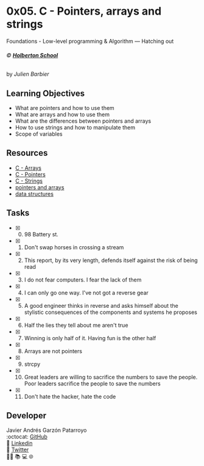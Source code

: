 # 0x05. C - Pointers, arrays and strings
Foundations - Low-level programming & Algorithm ― Hatching out

###### :copyright: **[Holberton School](https://www.holbertonschool.com/)**
by _Julien Barbier_

## Learning Objectives
* What are pointers and how to use them
* What are arrays and how to use them
* What are the differences between pointers and arrays
* How to use strings and how to manipulate them
* Scope of variables 

## Resources
* [C - Arrays](https://www.tutorialspoint.com/cprogramming/c_arrays.htm)
* [C - Pointers](https://www.tutorialspoint.com/cprogramming/c_pointers.htm)
* [C - Strings](https://www.tutorialspoint.com/cprogramming/c_strings.htm)
* [pointers and arrays](https://intranet.hbtn.io/concepts/60)
* [data structures](https://intranet.hbtn.io/concepts/120)

## Tasks
* [x] 0. 98 Battery st.
* [x] 1. Don't swap horses in crossing a stream
* [x] 2. This report, by its very length, defends itself against the risk of being read
* [x] 3. I do not fear computers. I fear the lack of them
* [x] 4. I can only go one way. I've not got a reverse gear
* [x] 5. A good engineer thinks in reverse and asks himself about the stylistic consequences of the components and systems he proposes
* [x] 6. Half the lies they tell about me aren't true
* [x] 7. Winning is only half of it. Having fun is the other half
* [x] 8. Arrays are not pointers
* [x] 9. strcpy
* [x] 10. Great leaders are willing to sacrifice the numbers to save the people. Poor leaders sacrifice the people to save the numbers
* [x] 11. Don't hate the hacker, hate the code

## Developer
Javier Andrés Garzón Patarroyo  
:octocat: [GitHub](https://github.com/javierandresgp/)  
:link: [Linkedin](https://www.linkedin.com/in/javierandresgp/)  
:link: [Twitter](https://twitter.com/javierandresgp0)  
:man_technologist: :books: :computer: :globe_with_meridians:
